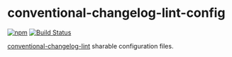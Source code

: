 # conventional-changelog-lint-config

[![npm][npm-image]][npm-url]
[![Build Status][travis-image]][travis-url]

[conventional-changelog-lint](https://github.com/marionebl/conventional-changelog-lint) sharable configuration files.

[npm-image]: https://img.shields.io/npm/v/@whizark/conventional-changelog-lint-config.svg
[npm-url]: https://www.npmjs.com/@whizark/conventional-changelog-lint-config

[travis-image]: https://travis-ci.org/whizark/conventional-changelog-lint-config.svg?branch=master
[travis-url]: https://travis-ci.org/whizark/conventional-changelog-lint-config
